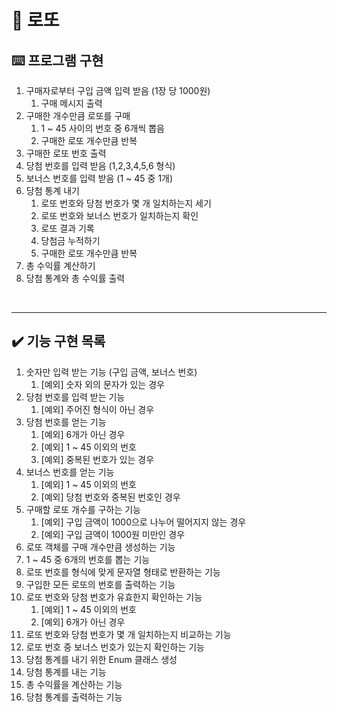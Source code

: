 # 💸 로또

## ⌨️ 프로그램 구현
1. 구매자로부터 구입 금액 입력 받음 (1장 당 1000원)
   1. 구매 메시지 출력
2. 구매한 개수만큼 로또를 구매
   1. 1 ~ 45 사이의 번호 중 6개씩 뽑음
   2. 구매한 로또 개수만큼 반복
3. 구매한 로또 번호 출력
4. 당첨 번호를 입력 받음 (1,2,3,4,5,6 형식)
5. 보너스 번호를 입력 받음 (1 ~ 45 중 1개)
6. 당첨 통계 내기
   1. 로또 번호와 당첨 번호가 몇 개 일치하는지 세기 
   2. 로또 번호와 보너스 번호가 일치하는지 확인
   3. 로또 결과 기록
   4. 당첨금 누적하기
   5. 구매한 로또 개수만큼 반복
7. 총 수익률 계산하기
8. 당첨 통계와 총 수익률 출력

<br>

---

## ✔️ 기능 구현 목록

1. 숫자만 입력 받는 기능 (구입 금액, 보너스 번호)
   1. [예외] 숫자 외의 문자가 있는 경우
2. 당첨 번호를 입력 받는 기능
   1. [예외] 주어진 형식이 아닌 경우
3. 당첨 번호를 얻는 기능
   1. [예외] 6개가 아닌 경우
   2. [예외] 1 ~ 45 이외의 번호
   3. [예외] 중복된 번호가 있는 경우
4. 보너스 번호를 얻는 기능
   1. [예외] 1 ~ 45 이외의 번호
   2. [예외] 당첨 번호와 중복된 번호인 경우
5. 구매할 로또 개수를 구하는 기능
   1. [예외] 구입 금액이 1000으로 나누어 떨어지지 않는 경우
   2. [예외] 구입 금액이 1000원 미만인 경우
6. 로또 객체를 구매 개수만큼 생성하는 기능
7. 1 ~ 45 중 6개의 번호를 뽑는 기능
8. 로또 번호를 형식에 맞게 문자열 형태로 반환하는 기능
9. 구입한 모든 로또의 번호를 출력하는 기능
10. 로또 번호와 당첨 번호가 유효한지 확인하는 기능
    1. [예외] 1 ~ 45 이외의 번호
    2. [예외] 6개가 아닌 경우
11. 로또 번호와 당첨 번호가 몇 개 일치하는지 비교하는 기능
12. 로또 번호 중 보너스 번호가 있는지 확인하는 기능
13. 당첨 통계를 내기 위한 Enum 클래스 생성
14. 당첨 통계를 내는 기능
15. 총 수익률을 계산하는 기능
16. 당첨 통계를 출력하는 기능